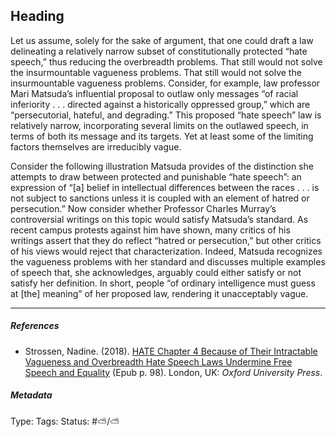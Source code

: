 ## Heading

Let us assume, solely for the sake of argument, that one could draft a law delineating a relatively narrow subset of constitutionally protected “hate speech,” thus reducing the overbreadth problems. That still would not solve the insurmountable vagueness problems. That still would not solve the insurmountable vagueness problems. Consider, for example, law professor Mari Matsuda’s influential proposal to outlaw only messages “of racial inferiority . . . directed against a historically oppressed group,” which are “persecutorial, hateful, and degrading.” This proposed “hate speech” law is relatively narrow, incorporating several limits on the outlawed speech, in terms of both its message and its targets. Yet at least some of the limiting factors themselves are irreducibly vague.

Consider the following illustration Matsuda provides of the distinction she attempts to draw between protected and punishable “hate speech”: an expression of “\[a\]‌ belief in intellectual differences between the races . . . is not subject to sanctions unless it is coupled with an element of hatred or persecution.”  Now consider whether Professor Charles Murray’s controversial writings on this topic would satisfy Matsuda’s standard. As recent campus protests against him have shown, many critics of his writings assert that they do reflect “hatred or persecution,” but other critics of his views would reject that characterization. Indeed, Matsuda recognizes the vagueness problems with her standard and discusses multiple examples of speech that, she acknowledges, arguably could either satisfy or not satisfy her definition. In short, people “of ordinary intelligence must guess at \[the\] meaning” of her proposed law, rendering it unacceptably vague.

---

##### References

* Strossen, Nadine. (2018). [HATE Chapter 4 Because of Their Intractable Vagueness and Overbreadth Hate Speech Laws Undermine Free Speech and Equality](HATE%20Chapter%204%20Because%20of%20Their%20Intractable%20Vagueness%20and%20Overbreadth%20Hate%20Speech%20Laws%20Undermine%20Free%20Speech%20and%20Equality.md) (Epub p. 98). London, UK:  *Oxford University Press*.

##### Metadata

Type: 
Tags:
Status: #⛅️/⛅️
